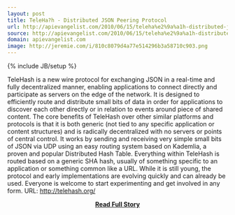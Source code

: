 ```yaml
---
layout: post
title: TeleHa?h - Distributed JSON Peering Protocol
url: http://apievangelist.com/2010/06/15/teleha%e2%9a%a1h-distributed-json-peering-protocol/
source: http://apievangelist.com/2010/06/15/teleha%e2%9a%a1h-distributed-json-peering-protocol/
domain: apievangelist.com
image: http://jeremie.com/i/810c8079d4a77e514296b3a58710c903.png
---
```

{% include JB/setup %}<p>TeleHash is a new wire protocol for exchanging JSON in a real-time and fully  decentralized manner, enabling applications to connect directly and  participate as servers on the edge of the network.  It is designed to  efficiently route and distribute small bits of data in order for  applications to discover each other directly or in relation to events  around piece of shared content.  The core benefits of TeleHash over  other similar platforms and protocols is that it is both generic (not  tied to any specific application or content structures) and is radically  decentralized with no servers or points of central control.
It works by sending and receiving very simple small bits of JSON  via UDP using an easy routing system based on Kademlia, a proven and  popular Distributed  Hash Table.  Everything within TeleHash is routed based on a  generic SHA hash, usually of something specific to an application or something  common like a URL.
While it is still young, the protocol and early implementations  are evolving quickly and can already be used. Everyone is welcome to  start experimenting and get involved in any form.
URL:  http://telehash.org/</p>
<center><p><a href="http://apievangelist.com/2010/06/15/teleha%e2%9a%a1h-distributed-json-peering-protocol/" style='padding:25px; font-sze:18px; font-weight: bold;'>Read Full Story</a></p></center>
